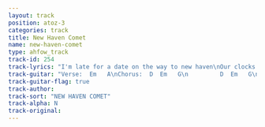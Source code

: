 ```yaml
---
layout: track
position: atoz-3
categories: track
title: New Haven Comet
name: new-haven-comet
type: ahfow_track
track-id: 254
track-lyrics: "I'm late for a date on the way to new haven\nOur clocks run too fast and our heartbeats are haywire\n\nInside those houses people are livinâ€™\nToughened by love that no one will give\n\nI'm on your side\nI'm on your side\nI'm on your side\n\nRattlin' around in my mini cathedral\nSo many problems and our plans are approved\n\nI'm late for a date on the way to new haven\nOur clocks run too fast and our heartbeats are haywire\n\nI'm on your side\nI'm on your side\nI'm on your side"
track-guitar: "Verse:  Em   A\nChorus:  D  Em   G\n         D  Em   G\n         D  Em   G   A\n\n(provided by Jason)"
track-guitar-flag: true
track-author: 
track-sort: "NEW HAVEN COMET"
track-alpha: N
track-original: 
---
```

